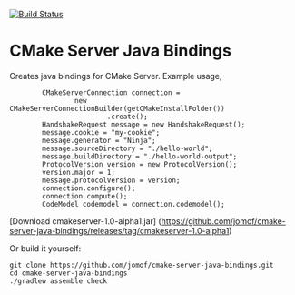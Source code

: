 [![Build Status](https://travis-ci.org/jomof/cmake-server-java-bindings.svg?branch=master)](https://travis-ci.org/jomof/cmake-server-java-bindings)

# CMake Server Java Bindings
Creates java bindings for CMake Server. Example usage,

            CMakeServerConnection connection =
                    new CMakeServerConnectionBuilder(getCMakeInstallFolder())
                            .create();
            HandshakeRequest message = new HandshakeRequest();
            message.cookie = "my-cookie";
            message.generator = "Ninja";
            message.sourceDirectory = "./hello-world";
            message.buildDirectory = "./hello-world-output";
            ProtocolVersion version = new ProtocolVersion();
            version.major = 1;
            message.protocolVersion = version;
            connection.configure();
            connection.compute();
            CodeModel codemodel = connection.codemodel();

[Download cmakeserver-1.0-alpha1.jar] (https://github.com/jomof/cmake-server-java-bindings/releases/tag/cmakeserver-1.0-alpha1)

Or build it yourself:

    git clone https://github.com/jomof/cmake-server-java-bindings.git
    cd cmake-server-java-bindings
    ./gradlew assemble check

